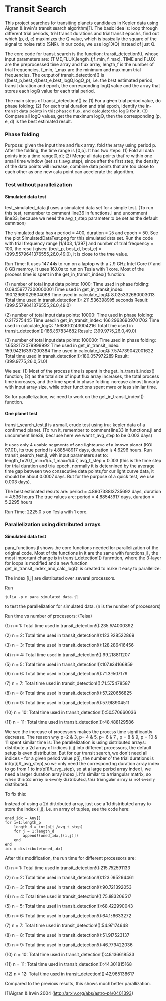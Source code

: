 
# Transit Search

This project searches for transiting planets candidates in Kepler data using Aigran & Irwin's transit search algorithm[1]. The basic idea is: loop through different trial periods, trial transit durations and trial transit epochs, find out which (p, d, e) maximizes the Q value, which is basically the square of the signal to noise ratio (SNR). In our code, we use log10(Q) instead of just Q.  

The core code for transit search is the function: transit_detection!(), whose input parameters are: (TIME,FLUX,length_f,f_min, f_max). TIME and FLUX are the preprocessed time array and flux array, length_f is the number of trial frequencies, f_min, f_max are the minimum and maximum trial frequencies. The output of transit_detection!() is ((best_p,best_d,best_e,best_logQ,logQ_p), i.e. the best estimated period, transit duration and epoch, the corresponding logQ value and the array that stores each logQ value for each trial period.

The main steps of transit_detection!() is: (1) For a given trial period value, do phase folding; (2) For each trial duration and trial epoch, identify the in-transit data points in this phased flux, and calculate the logQ for it; (3) Compare all logQ values, get the maximum logQ, then the corresponding (p, e, d) is the best estimated result.

### Phase folding

Purpose: given the input time and flux array, fold the array using period p. After the folding, the time range is [0,p]. It has two steps: (1) Fold all data points into a time range[0,p]; (2) Merge all data points that're within one small time window (set as t_avg_step), since after the first step, the density of the data points will increase, combine data points that are too close to each other as one new data point can accelerate the algorithm.

### Test without parallelization

#### Simulated data test

test_simulated_data.jl uses a simulated data set for a simple test. (To run this test, remember to comment line36 in functions.jl and uncomment line33; because we need the avg_t_step parameter to be set as the default definition)

The simulated data has a period = 400, duration = 25 and epoch = 50. See the plot SimulatedDataTest.png for this simulated data set.
Run the code with trial frequency range [1/403, 1/397] and number of trial frequency = 100, the result gives: (best_p, best_d, best_e) = (399.5579641376555,26.0,49.0), it is close to the true value.

Run Time: It uses 147.44s to run on a laptop with a 2.9 GHz Intel Core i7 and 8 GB memroy. It uses 160.0s to run on Tesla with 1 core. Most of the process time is spent in the get_in_transit_index() function:

(1) number of total input data points: 1000:
Time used in phase folding: 0.09459777300000001
Time used in get_in_transit_index: 190.12969029804088
Time used in calculate_logQ: 8.025332680003013
Total time used in transit_detection!(): 211.536398995 seconds
Result: (399.5579641376555,26.0,49.0)

(2) number of total input data points: 10000:
Time used in phase folding: 0.217275445
Time used in get_in_transit_index: 166.29636909701702
Time used in calculate_logQ: 7.568610243004216
Total time used in transit_detection!():186.867834682
Result: (399.9775,26.0,49.0)

(3) number of total input data points: 100000:
Time used in phase folding: 1.6532172079999992
Time used in get_in_transit_index: 159.94216397200384
Time used in calculate_logQ: 7.574739042001622
Total time used in transit_detection!():180.057972289
Result: (399.9775,26.0,51.0)

We see: (1) Most of the process time is spent in the get_in_transit_index() function;
(2) as the total size of input flux array increases, the total process time increases, and the time spent in phase folding increase almost linearly with input array size, while other functions spent more or less similar time.

So for parallelization, we need to work on the get_in_transit_index!() function.

#### One planet test

transit_search_test.jl is a small, crude test using true kepler data of a confirmed planet.	(To run it, remember to comment line33 in functions.jl and uncomment line36, because here we want t_avg_step to be 0.003 days)

It uses only 4 usable segments of one lightcurve of a known planet (KOI 97.01), its true period is 4.88548917 days, duration is 4.6296 hours. Run transit_search_test.jl, with input parameters set to: length_f=20,f_min=1/5.,f_max=1/4.7, avg_t_step = 0.003 (this is the time step for trial duration and trial epoch, normally it is determined by the average time gap between two consecutive data points,for our light curve data, it should be about 0.0007 days. But for the purpose of a quick test, we use 0.003 days). 

The best estimated results are: period = 4.890738813735692 days, duration = 4.536 hours
The true values are: period = 4.88548917 days, duration = 5.2295 hours

Run Time: 2225.0 s on Tesla with 1 core.


### Parallelization using distributed arrays

#### Simulated data test

para_functions.jl shows the core functions needed for parallelization of the original code. Most of the functions in it are the same with functions.jl , the most important change is in transit_detection!() funcntion, where the 3-layer for loops is modified and a new function get_in_transit_index_and_calc_logQ! is created to make it easy to parallelize.

The index [i,j] are distributed over several processors.

Run 
```
julia -p n para_simulated_data.jl 
```
to test the parallelization for simulated data. (n is the number of processors)

Run time vs number of processors: (Telsa)

(1) n = 1: Total time used in transit_detection!():235.974000392

(2) n = 2: Total time used in transit_detection!():123.928522869

(3) n = 3: Total time used in transit_detection!():128.286416456

(4) n = 4: Total time used in transit_detection!():99.218811207

(5) n = 5: Total time used in transit_detection!():107.634166859 

(6) n = 6: Total time used in transit_detection!():71.39507179

(7) n = 7: Total time used in transit_detection!():71.575478587

(8) n = 8: Total time used in transit_detection!():57.220656825

(9) n = 9: Total time used in transit_detection!():57.918904511

(10) n = 10: Total time used in transit_detection!():50.570660036

(11) n = 11: Total time used in transit_detection!():48.488129586

We see the increase of processors makes the process time significantly decrease. 
The reason why p=2 & 3, p= 4 & 5, p= 6 & 7 , p = 8 & 9, p = 10 & 11 spent similar time is: The parallelization is using distributed arrays: distribute a 2d array of indices (i,j) into different processors, the default setup is even distribution. But for our transit search, we don't need all indices - for a given period value p[i], the number of the trial durations is int(p[i]/t_avg_step),so we only need the corresponding duration array index to go from 1 to int(p[i]/t_avg_step), so at a large period array index i, we need a larger duration array index j. It's similar to a triangular matrix, so when this 2d array is evenly distributed, this triangular array is not evenly distributed.

To fix this:

Instead of using a 2d distributed array, just use a 1d distributed array to store the index (i,j), i.e. an array of tuples, see the code here:
```
oned_idx = Any[]
for i=1:length_p
    length_d = int(p[i]/avg_t_step)
    for j = 1:length_d
        append!(oned_idx,[(i,j)])
    end
end
idx = distribute(oned_idx)
```
After this modification, the run time for different processors are:

(1) n = 1: Total time used in transit_detection!():215.752591133

(2) n = 2: Total time used in transit_detection!():123.095294461

(3) n = 3: Total time used in transit_detection!():90.721392053

(4) n = 4: Total time used in transit_detection!():75.883206517

(5) n = 5: Total time used in transit_detection!():68.422990043

(6) n = 6: Total time used in transit_detection!():64.156633272

(7) n = 7: Total time used in transit_detection!():54.97174648

(8) n = 8: Total time used in transit_detection!():51.917523137

(9) n = 9: Total time used in transit_detection!():46.779422036

(10) n = 10: Total time used in transit_detection!():49.136618533

(11) n = 11: Total time used in transit_detection!():44.801815168

(12) n = 12: Total time used in transit_detection!():42.965138617

Compared to the previous results, this shows much better parallization.





[1]Aigran & Irwin 2004 (http://arxiv.org/abs/astro-ph/0401393)
